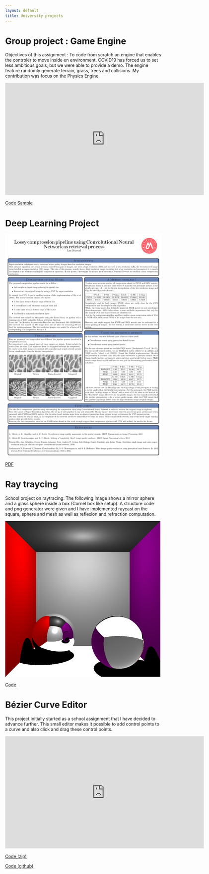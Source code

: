 ```yaml
---
layout: default
title: University projects
---
```


# Group project : Game Engine

Objectives of this assignment : To code from scratch an engine that enables the controler to move inside en environment. COVID19 has forced us to set less ambitious goals, but we were able to provide a demo. The engine feature randomly generate terrain, grass, trees and collisions. My contribution was focus on the Physics Engine.

<iframe width="640" height="360" src="https://www.youtube.com/embed/qZubpwO4UZ0" frameborder="0" allow="autoplay; encrypted-media" allowfullscreen></iframe>

[Code Sample](https://github.com/lsenecal/lsenecal.github.io/raw/master/Cpp/StardustEngine.zip)

# Deep Learning Project

<img src="https://github.com/lsenecal/lsenecal.github.io/blob/master/LossyCompressionPoster-1.png?raw=true" alt="" width="600"/>

<a href="LossyCompressionPoster.pdf" target="_blank">PDF</a>

# Ray traycing

School project on raytracing: The following image shows a mirror sphere and a glass sphere inside a box (Cornel box like setup). A structure code and png generator were given and I have implemented raycast on the square, sphere and mesh as well as reflexion and refraction computation.

<img src="https://github.com/lsenecal/lsenecal.github.io/blob/master/Cpp/Screenshots/raytracing.png?raw=true" alt="" width="500"/>

[Code](https://github.com/lsenecal/lsenecal.github.io/raw/master/Cpp/raytracing.tar.xz)

# Bézier Curve Editor

This project initially started as a school assignment that I have decided to advance further. This small editor makes it possible to add control points to a curve and also click and drag these control points.

<iframe width="640" height="360" src="https://www.youtube.com/embed/FHIcvw5govw" frameborder="0" allow="autoplay; encrypted-media" allowfullscreen></iframe>

[Code (zip)](https://github.com/lsenecal/lsenecal.github.io/raw/master/Cpp/Bezier.tar.xz)

[Code (github)](https://github.com/lsenecal/lsenecal.github.io/tree/master/Cpp/ProjectDX12/ProjectDX12)